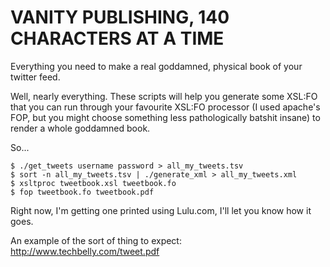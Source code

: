 VANITY PUBLISHING, 140 CHARACTERS AT A TIME
===================================

Everything you need to make a real goddamned, physical book of your twitter feed.

Well, nearly everything. These scripts will help you generate some XSL:FO that you can run through your favourite XSL:FO processor (I used apache's FOP, but you might choose something less pathologically batshit insane) to render a whole goddamned book.

So...

	$ ./get_tweets username password > all_my_tweets.tsv
	$ sort -n all_my_tweets.tsv | ./generate_xml > all_my_tweets.xml
	$ xsltproc tweetbook.xsl tweetbook.fo
	$ fop tweetbook.fo tweetbook.pdf
	
Right now, I'm getting one printed using Lulu.com, I'll let you know how it goes.

An example of the sort of thing to expect: http://www.techbelly.com/tweet.pdf